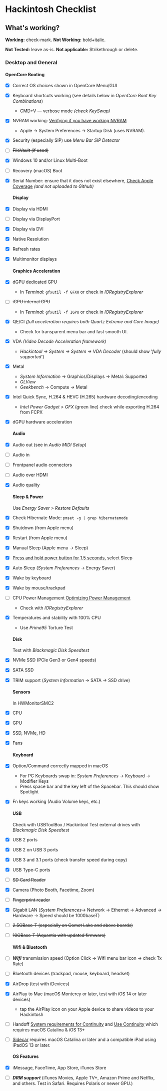 # Hackintosh Checklist

## What's working?

**Working:** check-mark. **Not Working:** bold+italic.

**Not Tested:** leave as-is. **Not applicable:** Strikethrough or delete.

### Desktop and General

#### OpenCore Booting

* [x] Correct OS choices shown in OpenCore Menu/GUI

* [x] Keyboard shortcuts working (see details below in _OpenCore Boot Key Combinations_)  
  
  * CMD+V — verbose mode _(check KeySwap)_

* [x] NVRAM working: [Verifying if you have working NVRAM](https://dortania.github.io/OpenCore-Post-Install/misc/nvram.html#verifying-if-you-have-working-nvram)  
  
  * Apple -> System Preferences -> Startup Disk (uses NVRAM).

* [x] Security (especially SIP) use _Menu Bar SIP Detector_

* [ ] ~~FileVault (if used)~~

* [x] Windows 10 and/or Linux Multi-Boot

* [ ] Recovery (macOS) Boot

* [x] Serial Number: ensure that it does not exist elsewhere, [Check Apple Coverage](https://checkcoverage.apple.com/us/en/) _(and not uploaded to Github)_
  
  #### Display

* [X] Display via HDMI

* [ ] Display via DisplayPort

* [x] Display via DVI

* [x] Native Resolution

* [x] Refresh rates

* [x] Multimonitor displays
  
  #### Graphics Acceleration

* [x] dGPU dedicated GPU  
  
  * In _Terminal_: `gfxutil -f GFX0` or check in _IORegistryExplorer_

* [ ] ~~iGPU internal GPU~~  
  
  * In _Terminal_: `gfxutil -f IGPU` or check in _IORegistryExplorer_

* [x] QE/CI _(full acceleration requires both Quartz Extreme and Core Image)_
  
  * Check for transparent menu bar and fast smooth UI.

* [x] VDA _(Video Decode Acceleration framework)_  
  
  * _Hackintool -> System -> System -> VDA Decoder_ (should show '_fully supported_')

* [x] Metal  
  
  * _System Information_ -> Graphics/Displays -> Metal: Supported
  * _GLView_
  * _Geekbench_ -> Compute -> Metal

* [x] Intel Quick Sync, H.264 & HEVC (H.265) hardware decoding/encoding
  
  - *Intel Power Gadget > GFX* (green line) check while exporting H.264 from FCPX

* [X] dGPU hardware acceleration
  
  #### Audio

* [x] Audio out (see in _Audio MIDI Setup_)

* [ ] Audio in

* [ ] Frontpanel audio connectors

* [ ] Audio over HDMI

* [x] Audio quality
  
  #### Sleep & Power
  
  Use *Energy Saver > Restore Defaults*
- [x] Check Hibernate Mode: `pmset -g | grep hibernatemode`

- [x] Shutdown (from Apple menu)

- [x] Restart (from Apple menu)
* [x] Manual Sleep (Apple menu -> Sleep)
- [x] [Press and hold power button for 1.5 seconds](https://support.apple.com/en-us/HT201236), select Sleep
* [x] Auto Sleep (_System Preferences_ -> Energy Saver)

* [x] Wake by keyboard

* [x] Wake by mouse/trackpad

* [ ] CPU Power Management [Optimizing Power Management](https://dortania.github.io/OpenCore-Post-Install/universal/pm.html#optimizing-power-management)
  
  * Check with _IORegistryExplorer_

* [x] Temperatures and stability with 100% CPU
  
  * Use _Prime95_ Torture Test
  
  #### Disk
  
  Test with *Blackmagic Disk Speedtest*

* [x] NVMe SSD (PCIe Gen3 or Gen4 speeds)

* [x] SATA SSD

* [x] TRIM support (_System Information_ -> SATA -> SSD drive)
  
  #### Sensors
  
    In HWMonitorSMC2

* [x] CPU

* [x] GPU

* [x] SSD, NVMe, HD

* [x] Fans
  
  #### Keyboard

* [x] Option/Command correctly mapped in macOS 
  
  * For PC Keyboards swap in: _System Preferences_ -> Keyboard -> Modifier Keys
  * Press space bar and the key left of the Spacebar. This should show Spotlight

* [x] Fn keys working (Audio Volume keys, etc.)
  
  #### USB
  
  Check with USBToolBox / Hackintool
  Test external drives with _Blackmagic Disk Speedtest_

* [x] USB 2 ports

* [x] USB 2 on USB 3 ports

* [x] USB 3 and 3.1 ports (check transfer speed during copy)

* [x] USB Type-C ports

* [ ] ~~SD Card Reader~~

* [x] Camera (Photo Booth, Facetime, Zoom)

* [ ] ~~Fingerprint reader~~

* [x] Gigabit LAN (_System Preferences_-> Network -> Ethernet -> Advanced -> Hardware -> Speed should be 1000baseT)

* [ ] ~~2.5GBase-T (especially on Comet Lake and above boards)~~

* [ ] ~~10GBase-T (Aquantia with updated firmware)~~
  
  #### Wifi & Bluetooth

* [ ] ***Wifi*** transmission speed (Option Click -> Wifi menu bar icon -> check Tx Rate)

* [ ] Bluetooth devices (trackpad, mouse, keyboard, headset)

* [x] AirDrop (test with iDevices)

* [x] AirPlay to Mac (macOS Monterey or later, test with iOS 14 or later devices)  
  
  * tap the AirPlay icon on your Apple device to share videos to your Hackintosh

* [ ] Handoff [System requirements for Continuity](https://support.apple.com/en-us/HT204689) and [Use Continuity](https://support.apple.com/en-us/HT204681) which requires macOS Catalina & iOS 13+

* [ ] [Sidecar](https://support.apple.com/en-us/HT210380) requires macOS Catalina or later and a compatible iPad using iPadOS 13 or later.
  
  #### OS Features

* [x] iMessage, FaceTime, App Store, iTunes Store

* [ ] ***DRM support*** (iTunes Movies, Apple TV+, Amazon Prime and Netflix, and others. Test in Safari. Requires Polaris or newer GPU.)

